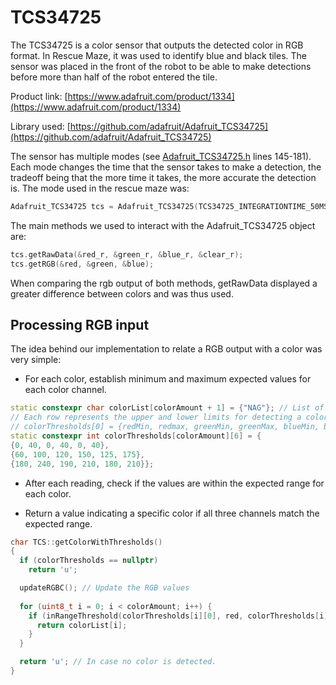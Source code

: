 # TCS34725

The TCS34725 is a color sensor that outputs the detected color in RGB format. In Rescue Maze,
it was used to identify blue and black tiles. The sensor was placed in the front of the robot
to be able to make detections before more than half of the robot entered the tile.

Product link: [https://www.adafruit.com/product/1334](https://www.adafruit.com/product/1334)

Library used: [https://github.com/adafruit/Adafruit_TCS34725](https://github.com/adafruit/Adafruit_TCS34725)

The sensor has multiple modes (see [Adafruit_TCS34725.h](https://github.com/adafruit/Adafruit_TCS34725/blob/master/Adafruit_TCS34725.h) lines 145-181). Each mode changes the time that the sensor takes to make a detection, the tradeoff
being that the more time it takes, the more accurate the detection is. The mode used in the rescue maze was:

```cpp
Adafruit_TCS34725 tcs = Adafruit_TCS34725(TCS34725_INTEGRATIONTIME_50MS, TCS34725_GAIN_1X);
```

The main methods we used to interact with the Adafruit_TCS34725 object are:

```cpp
tcs.getRawData(&red_r, &green_r, &blue_r, &clear_r);
tcs.getRGB(&red, &green, &blue);
```

When comparing the rgb output of both methods, getRawData displayed a greater difference between colors and was thus used.

## Processing RGB input

The idea behind our implementation to relate a RGB output with a color was very simple:

- For each color, establish minimum and maximum expected values for each color channel.

```cpp
static constexpr char colorList[colorAmount + 1] = {"NAG"}; // List of color initials
// Each row represents the upper and lower limits for detecting a color.
// colorThresholds[0] = {redMin, redmax, greenMin, greenMax, blueMin, blueMax}
static constexpr int colorThresholds[colorAmount][6] = {
{0, 40, 0, 40, 0, 40},
{60, 100, 120, 150, 125, 175},
{180, 240, 190, 210, 180, 210}};
```

- After each reading, check if the values are within the expected range for each color.

- Return a value indicating a specific color if all three channels match the expected range.

```cpp
char TCS::getColorWithThresholds()
{
  if (colorThresholds == nullptr)
    return 'u';

  updateRGBC(); // Update the RGB values
  
  for (uint8_t i = 0; i < colorAmount; i++) {
    if (inRangeThreshold(colorThresholds[i][0], red, colorThresholds[i][1]) && inRangeThreshold(colorThresholds[i][2], green, colorThresholds[i][3]) && inRangeThreshold(colorThresholds[i][4], blue, colorThresholds[i][5])){
      return colorList[i];
    }
  }

  return 'u'; // In case no color is detected.
}
```